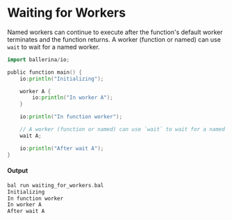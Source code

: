 # Waiting for Workers

 Named workers can continue to execute after the function's default worker
 terminates and the function returns.
 A worker (function or named) can use `wait` to wait for a named worker.

```go
import ballerina/io;

public function main() {
    io:println("Initializing");

    worker A {
        io:println("In worker A");
    }

    io:println("In function worker");

    // A worker (function or named) can use `wait` to wait for a named worker.
    wait A;

    io:println("After wait A");
}
```

#### Output

```go
bal run waiting_for_workers.bal
Initializing
In function worker
In worker A
After wait A
```